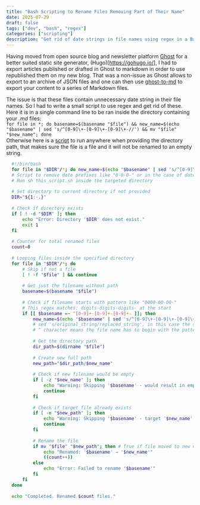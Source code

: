 ```yaml
---
title: "Bash Scripting to Rename Files Removing Part of Their Name"
date: 2025-07-29
draft: false
tags: ["dev", "bash", "regex"]
categories: ["scripting"]
description: "Get rid of date strings in file names using regex in a Bash script"
---
```


Having moved from open source blog and newsletter platform [Ghost](https://ghost.org/) for a better suited static site generator, (Hugo)[https://gohugo.io/], I had to export articles published or drafted in Ghost to markdown in order to use republished them on my new blog.
That was a non-issue as Ghost allows to export to an archive of JSON files and one can then use [ghost-to-md](https://github.com/hswolff/ghost-to-md) to export your content to a series of Markdown files.  

The issue is that these files contain unnecessary date string in their file names. So I had to write a small script to use regex and get rid of these.
Here it is in a single command line to be ran inside the directory containing your *.md* files:  
  `for file in *; do basename=$(basename "$file") && new_name=$(echo "$basename" | sed 's/^[0-9]\+-[0-9]\+-[0-9]\+-//') && mv "$file" "$new_name"; done`  
Otherwise here is a [script](https://gist.github.com/CacteGra/cef1d979eb5fab8a17b04aed82bc8581) to run anywhere when providing the directory path, that makes sure the file is a file and it will not be renamed to an empty string.
```bash
  #!/bin/bash
  for file in "$DIR"/*; do new_name=$(echo "$basename" | sed 's/^[0-9]\+-[0-9]\+-[0-9]\+-//'); done
  # Script to remove date prefixes like "0-0-0-" or in the case of date formatting "0000-00-00" from filenames
  # Run sh this_script.sh inside the targeted directory
  
  # Set directory to current directory if not provided
  DIR="${1:-.}"
  
  # Check if directory exists
  if [ ! -d "$DIR" ]; then
      echo "Error: Directory '$DIR' does not exist."
      exit 1
  fi
  
  # Counter for total renamed files
  count=0
  
  # Looping files inside the specified directory
  for file in "$DIR"/*; do
      # Skip if not a file
      [ ! -f "$file" ] && continue
      
      # Get just the filename without path
      basename=$(basename "$file")
      
      # Check if filename starts with pattern like "0000-00-00-"
      # This regex matches: digits-digits-digits- at the start
      if [[ $basename =~ ^[0-9]+-[0-9]+-[0-9]+- ]]; then
          new_name=$(echo "$basename" | sed 's/^[0-9]\+-[0-9]\+-[0-9]\+-//')
          # sed 's/original_string/replaced_string', in this case the string is replaced by emptiness
          # ^ character means the file name has to begin with the pattern that follows
          
          # Get the directory path
          dir_path=$(dirname "$file")
          
          # Create new full path
          new_path="$dir_path/$new_name"
          
          # Check if new filename would be empty
          if [ -z "$new_name" ]; then
              echo "Warning: Skipping '$basename' - would result in empty filename"
              continue
          fi
          
          # Check if target file already exists
          if [ -e "$new_path" ]; then
              echo "Warning: Skipping '$basename' - target '$new_name' already exists"
              continue
          fi
          
          # Rename the file
          if mv "$file" "$new_path"; then # True if file moved to new name
              echo "Renamed: '$basename' → '$new_name'"
              ((count++))
          else
              echo "Error: Failed to rename '$basename'"
          fi
      fi
  done
  
  echo "Completed. Renamed $count files."
```


